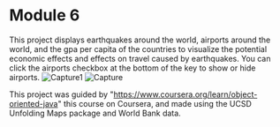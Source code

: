# Module 6
This project displays earthquakes around the world, airports around the world, and the gpa per capita of the countries to visualize the potential economic effects and effects on travel caused by earthquakes. You can click the airports checkbox at the bottom of the key to show or hide airports.
![Capture1](https://github.com/Hi-lin/UCSD-unfolding-Maps-Project/assets/135763435/635693c8-0a3c-45b8-a650-c5fe8e6f3482)
![Capture](https://github.com/Hi-lin/UCSD-unfolding-Maps-Project/assets/135763435/edbd2866-0169-4124-b41a-fba8de2827aa)


This project was guided by "https://www.coursera.org/learn/object-oriented-java" this course on Coursera, and made using the UCSD Unfolding Maps package and World Bank data.
